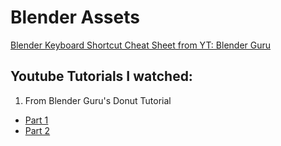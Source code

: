 # Blender Assets
<a href="https://docs.google.com/document/d/1zPBgZAdftWa6WVa7UIFUqW_7EcqOYE0X743RqFuJL3o/edit?tab=t.0#heading=h.ftqi9ub1gec3">Blender Keyboard Shortcut Cheat Sheet from YT: Blender Guru</a>

## Youtube Tutorials I watched:
1. From Blender Guru's Donut Tutorial
- <a href="https://www.youtube.com/watch?v=B0J27sf9N1Y">Part 1</a>
- <a href="https://www.youtube.com/watch?v=tBpnKTAc5Eo">Part 2</a>
